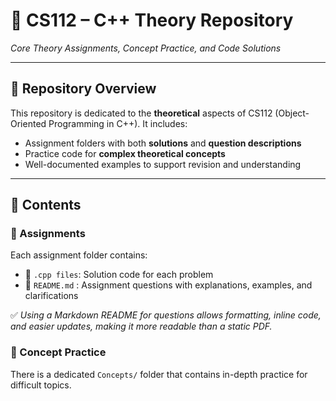 # 📘 CS112 – C++ Theory Repository  
*Core Theory Assignments, Concept Practice, and Code Solutions*

---

## 📁 Repository Overview

This repository is dedicated to the **theoretical** aspects of CS112 (Object-Oriented Programming in C++). It includes:

- Assignment folders with both **solutions** and **question descriptions**
- Practice code for **complex theoretical concepts**
- Well-documented examples to support revision and understanding

---

## 📌 Contents
### 🔹 Assignments
Each assignment folder contains:
- 📄 `.cpp files`: Solution code for each problem
- 📝 `README.md` : Assignment questions with explanations, examples, and clarifications

✅ *Using a Markdown README for questions allows formatting, inline code, and easier updates, making it more readable than a static PDF.*

### 🔹 Concept Practice
There is a dedicated `Concepts/` folder that contains in-depth practice for difficult topics.
